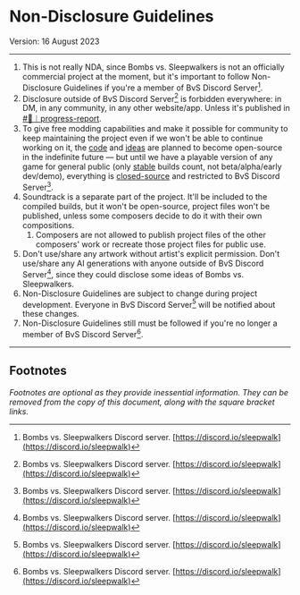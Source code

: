 # Non-Disclosure Guidelines

Version: 16 August 2023

----

1. This is not really NDA, since Bombs vs. Sleepwalkers is not an officially commercial project at the moment, but it's important to follow Non-Disclosure Guidelines if you're a member of BvS Discord Server[^1].
2. Disclosure outside of BvS Discord Server[^1] is forbidden everywhere: in DM, in any community, in any other website/app. Unless it's published in [#📢︱progress-report](https://discord.com/channels/1040941619488239638/1140272532071661638).
3. To give free modding capabilities and make it possible for community to keep maintaining the project even if we won't be able to continue working on it, the <u>code</u> and <u>ideas</u> are planned to become open-source in the indefinite future — but until we have a playable version of any game for general public (only <u>stable</u> builds count, not beta/alpha/early dev/demo), everything is <u>closed-source</u> and restricted to BvS Discord Server[^1].
4. Soundtrack is a separate part of the project. It'll be included to the compiled builds, but it won't be open-source, project files won't be published, unless some composers decide to do it with their own compositions.
    1. Composers are not allowed to publish project files of the other composers' work or recreate those project files for public use.
5. Don't use/share any artwork without artist's explicit permission. Don't use/share any AI generations with anyone outside of BvS Discord Server[^1], since they could disclose some ideas of Bombs vs. Sleepwalkers.
6. Non-Disclosure Guidelines are subject to change during project development. Everyone in BvS Discord Server[^1] will be notified about these changes.
7. Non-Disclosure Guidelines still must be followed if you're no longer a member of BvS Discord Server[^1].

----

## Footnotes

_Footnotes are optional as they provide inessential information. They can be removed from the copy of this document, along with the square bracket links._

[^1]: Bombs vs. Sleepwalkers Discord server. [https://discord.io/sleepwalk](https://discord.io/sleepwalk)
